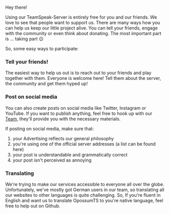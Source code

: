 Hey there! 

Using our TeamSpeak-Server is entirely free for you and our friends. We love to see that people want to support us. There are many ways how you can help us keep our little project alive. You can tell your friends, engage with the community or even think about donating. The most important part is ... taking part 😉

So, some easy ways to participate: 

### Tell your friends!

The easiest way to help us out is to reach out to your friends and play together with them. Everyone is welcome here! Tell them about the server, the community and get them hyped up!

### Post on social media

You can also create posts on social media like Twitter, Instagram or YouTube. If you want to publish anything, feel free to hook up with our [Team](https://www.opossumts.net/team/), they'll provide you with the necessary materials. 

If posting on social media, make sure that:

1. your Advertising reflects our general philosophy
2. you're using one of the official server addresses (a list can be found here)
3. your post is understandable and grammatically correct
4. your post isn't perceived as annoying

### Translating

We're trying to make our services accessible to everyone all over the globe. Unfortunately, we've mostly got German users in our team, so translating all our websites to other languages is quite challenging. So, If you're fluent in English and want us to translate OpossumTS to you're native language, feel free to help out on Github.